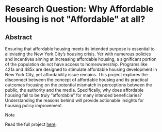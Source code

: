 # Research Question: Why Affordable Housing is not "Affordable" at all?
## Abstract
Ensuring that affordable housing meets its intended purpose is essential to alleviating the New York City’s housing crisis. Yer with numerous policies and incentives aiming at increasing affordable housing, a significant portion of the population do not have access to homeownership. Programs like 421a and 485x are designed to stimulate affordable housing development in New York City, yet affordability issue remains.  This project explores the disconnect between the concept of affordable housing and its practical outcomes focusing on the potential mismatch in perceptions between the public, the authority and the media. Specifically, why does affordable housing fail to be truly “affordable” for many intended beneficiaries? Understanding the reasons behind will provide actionable insights for housing policy improvement.

> [!NOTE]
> Read the full project [here](https://github.com/fantofan/Fanto-s-Final-Project/blob/main/Final_Project_Code.ipynb).
